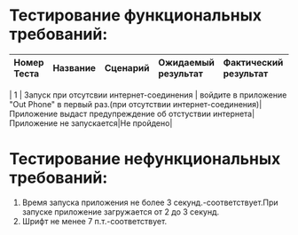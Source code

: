 # Тестирование функциональных требований:

| Номер Теста | Название | Сценарий | Ожидаемый результат|Фактический результат|оценка|
|:---|:---|:---|:---|:---|:---|

| 1 | Запуск при отсутсвии интернет-соединения | войдите в приложение "Out Phone" в первый раз.(при отсутствии интернет-соединения)|Приложение выдаст предупреждение об отстуствии интернета|Приложение не запускается|Не пройдено|

# Тестирование нефункциональных требований:
1. Время запуска приложения не более 3 секунд.-соответствует.При запуске приложение загружается от 2 до 3 секунд.
2. Шрифт не менее 7 п.т.-соответствует.
